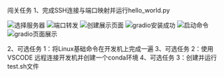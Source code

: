 闯关任务
1、完成SSH连接与端口映射并运行hello_world.py

![选择服务器]("./SSH/选择服务器.png")
![端口转发]()
![创建展示页面]()
![gradio安装成功]()
![启动命令]()
![gradio页面展示]()






2、可选任务 1：将Linux基础命令在开发机上完成一遍
3、可选任务 2：使用 VSCODE 远程连接开发机并创建一个conda环境
4、可选任务 3：创建并运行test.sh文件